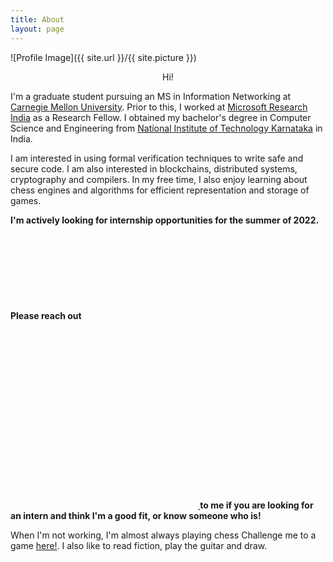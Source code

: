 ```yaml
---
title: About
layout: page
---
```

![Profile Image]({{ site.url }}/{{ site.picture }})

<div style="text-align:center;">
<span>Hi!</span>
</div>

<p>I'm a graduate student pursuing an MS in Information Networking at <a href="https://www.cmu.edu/">Carnegie Mellon University</a>. Prior to this, I worked at <a href="https://www.microsoft.com/en-us/research/lab/microsoft-research-india/">Microsoft Research India</a> as a Research Fellow. I obtained my bachelor's degree in Computer Science and Engineering from <a href="https://www.nitk.ac.in/">National Institute of Technology Karnataka</a> in India.

<p>I am interested in using formal verification techniques to write safe and secure code. I am also interested in blockchains, distributed systems, cryptography and compilers. In my free time, I also enjoy learning about chess engines and algorithms for efficient representation and storage of games.</p>

<p style="font-weight:bold">I'm actively looking for internship opportunities for the summer of 2022. Please <span class="tooltip">reach out<span class="tooltiptext no-underline">
    <a class="link" data-title="samvid.dharani@gmail.com" href="mailto:samvid.dharani@gmail.com" style="margin-right:5px">
        <svg class="icon icon-mail"><use xlink:href="#icon-mail"></use></svg>
    </a>
    <a class="link" data-title="linkedin.com/in/samvid-dharanikota" href="http://linkedin.com/in/samvid-dharanikota" target="_blank" style="margin-right:5px">
        <svg class="icon icon-linkedin"><use xlink:href="#icon-linkedin"></use></svg>
    </a>
    <a class="link" data-title="twitter.com/samvid25" href="https://twitter.com/samvid25" target="_blank">
        <svg class="icon icon-twitter"><use xlink:href="#icon-twitter"></use></svg>
    </a>
</span></span> to me if you are looking for an intern and think I'm a good fit, or know someone who is!</p>

<p>When I'm not working, I'm almost always playing <span class="tooltip">chess <span class="tooltiptext">Challenge me to a game <a href="https://lichess.org/@/Samvid25">here!</a></span></span>. I also like to read fiction, play the guitar and draw<!-- <span style="text-decoration: line-through;">(after I ragequit from a losing-streak chess session, that is..)</span>-->.</p>

<!-- <p>I'm currently working at <a href="https://www.microsoft.com/en-us/research/lab/microsoft-research-india/">Microsoft Research India</a> as a Research Fellow in the Systems group. Prior to this, I <span class="tooltip">graduated<span class="tooltiptext"><img src="../assets/images/minions.gif"></span></span> from the <a href="https://www.nitk.ac.in/">National Institute of Technology Karnataka, India</a> with a Bachelors of Technology in Computer Science and Engineering.</p> -->
